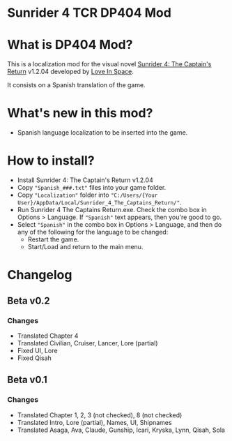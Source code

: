 # Sunrider 4 TCR DP404 Mod
# What is DP404 Mod?
This is a localization mod for the visual novel [Sunrider 4: The Captain's Return](https://store.steampowered.com/app/2251620/Sunrider_4_The_Captains_Return/) v1.2.04 developed by [Love In Space](https://forum.loveinspace.moe/).

It consists on a Spanish translation of the game. 

# What's new in this mod?
- Spanish language localization to be inserted into the game.

# How to install?
- Install Sunrider 4: The Captain's Return v1.2.04
- Copy `"Spanish_###.txt"` files into your game folder.
- Copy `"Localization"` folder into `"C:/Users/{Your User}/AppData/Local/Sunrider_4_The_Captains_Return/"`.
- Run Sunrider 4 The Captains Return.exe. Check the combo box in Options > Language. If `"Spanish"` text appears, then you're good to go.
- Select `"Spanish"` in the combo box in Options > Language, and then do any of the following for the language to be changed:
  - Restart the game.
  - Start/Load and return to the main menu. 

# Changelog

## Beta v0.2

### Changes
- Translated Chapter 4
- Translated Civilian, Cruiser, Lancer, Lore (partial)
- Fixed UI, Lore
- Fixed Qisah

## Beta v0.1

### Changes
- Translated Chapter 1, 2, 3 (not checked), 8 (not checked)
- Translated Intro, Lore (partial), Names, UI, Shipnames
- Translated Asaga, Ava, Claude, Gunship, Icari, Kryska, Lynn, Qisah, Sola